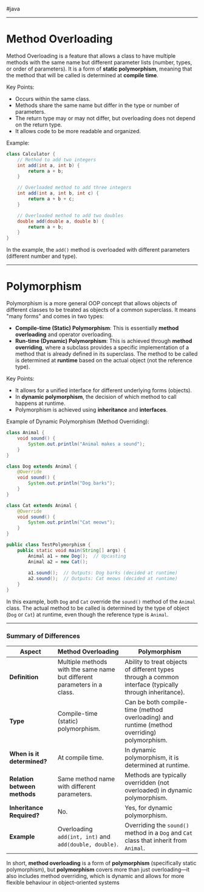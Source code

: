 #java

---
# Method Overloading

Method Overloading is a feature that allows a class to have multiple methods with the same name but different parameter lists (number, types, or order of parameters). It is a form of **static polymorphism**, meaning that the method that will be called is determined at **compile time**.

Key Points:
- Occurs within the same class.
- Methods share the same name but differ in the type or number of parameters.
- The return type may or may not differ, but overloading does not depend on the return type.
- It allows code to be more readable and organized.

Example:
```java
class Calculator {
    // Method to add two integers
    int add(int a, int b) {
        return a + b;
    }

    // Overloaded method to add three integers
    int add(int a, int b, int c) {
        return a + b + c;
    }

    // Overloaded method to add two doubles
    double add(double a, double b) {
        return a + b;
    }
}
```

In the example, the `add()` method is overloaded with different parameters (different number and type).

---

# Polymorphism

Polymorphism is a more general OOP concept that allows objects of different classes to be treated as objects of a common superclass. It means "many forms" and comes in two types:

- **Compile-time (Static) Polymorphism**: This is essentially **method overloading** and operator overloading.
- **Run-time (Dynamic) Polymorphism**: This is achieved through **method overriding**, where a subclass provides a specific implementation of a method that is already defined in its superclass. The method to be called is determined at **runtime** based on the actual object (not the reference type).

Key Points:
- It allows for a unified interface for different underlying forms (objects).
- In **dynamic polymorphism**, the decision of which method to call happens at runtime.
- Polymorphism is achieved using **inheritance** and **interfaces**.

Example of Dynamic Polymorphism (Method Overriding):
```java
class Animal {
    void sound() {
        System.out.println("Animal makes a sound");
    }
}

class Dog extends Animal {
    @Override
    void sound() {
        System.out.println("Dog barks");
    }
}

class Cat extends Animal {
    @Override
    void sound() {
        System.out.println("Cat meows");
    }
}

public class TestPolymorphism {
    public static void main(String[] args) {
        Animal a1 = new Dog();  // Upcasting
        Animal a2 = new Cat();
        
        a1.sound();  // Outputs: Dog barks (decided at runtime)
        a2.sound();  // Outputs: Cat meows (decided at runtime)
    }
}
```

In this example, both `Dog` and `Cat` override the `sound()` method of the `Animal` class. The actual method to be called is determined by the type of object (`Dog` or `Cat`) at runtime, even though the reference type is `Animal`.

---

### Summary of Differences

| **Aspect**                | **Method Overloading**                   | **Polymorphism**                                |
|---------------------------|------------------------------------------|------------------------------------------------|
| **Definition**             | Multiple methods with the same name but different parameters in a class. | Ability to treat objects of different types through a common interface (typically through inheritance). |
| **Type**                   | Compile-time (static) polymorphism.      | Can be both compile-time (method overloading) and runtime (method overriding) polymorphism. |
| **When is it determined?** | At compile time.                         | In dynamic polymorphism, it is determined at runtime. |
| **Relation between methods** | Same method name with different parameters. | Methods are typically overridden (not overloaded) in dynamic polymorphism. |
| **Inheritance Required?**  | No.                                      | Yes, for dynamic polymorphism. |
| **Example**                | Overloading `add(int, int)` and `add(double, double)`. | Overriding the `sound()` method in a `Dog` and `Cat` class that inherit from `Animal`. |

In short, **method overloading** is a form of **polymorphism** (specifically static polymorphism), but **polymorphism** covers more than just overloading—it also includes method overriding, which is dynamic and allows for more flexible behaviour in object-oriented systems
